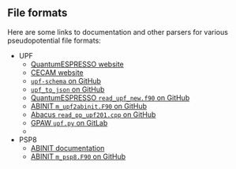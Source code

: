 ## File formats
Here are some links to documentation and other parsers for various pseudopotential file formats:
- UPF
  - [QuantumESPRESSO website](http://pseudopotentials.quantum-espresso.org/home/unified-pseudopotential-format)
  - [CECAM website](https://esl.cecam.org/data/upf/)
  - [`upf-schema` on GitHub](https://github.com/ltalirz/upf-schema)
  - [`upf_to_json` on GitHub](https://github.com/simonpintarelli/upf_to_json)
  - [QuantumESPRESSO `read_upf_new.f90` on GitHub](https://github.com/QEF/q-e/blob/c67ee8ab788b8d75b762c13bb7180babf10677a2/upflib/read_upf_new.f90)
  - [ABINIT `m_upf2abinit.F90` on GitHub](https://github.com/abinit/abinit/blob/6e17fde483be5e66beaa09debf3f0f6dcf4d98cb/src/64_psp/m_upf2abinit.F90)
  - [Abacus `read_pp_upf201.cpp` on GitHub](https://github.com/abacusmodeling/abacus-develop/blob/caa372a3927f46024f15a397f14f0312d35b1e4f/source/module_cell/read_pp_upf201.cpp#L4)
  - [GPAW `upf.py` on GitLab](https://gitlab.com/gpaw/gpaw/-/blob/master/gpaw/upf.py) 
  - 
- PSP8
  - [ABINIT documentation](https://docs.abinit.org/developers/psp8_info/)
  - [ABINIT `m_psp8.F90` on GitHub](https://github.com/abinit/abinit/blob/6e17fde483be5e66beaa09debf3f0f6dcf4d98cb/src/64_psp/m_psp8.F90)
